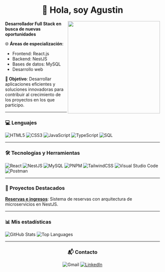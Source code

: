 <h1 align="center">👋 Hola, soy Agustin</h1>

<img align="right" src="https://media2.giphy.com/media/v1.Y2lkPTc5MGI3NjExY3E5aGVvcmk0MGpjbmJobWMxbWI5OGM0M3Fid2dkcDhmMXk5Ymx1diZlcD12MV9pbnRlcm5hbF9naWZfYnlfaWQmY3Q9Zw/qgQUggAC3Pfv687qPC/giphy.webp" width ="300px"/>

**Desarrollador Full Stack en busca de nuevas oportunidades**

🌐 **Áreas de especialización**:
- Frontend: React.js
- Backend: NestJS
- Bases de datos: MySQL
- Desarrollo web

**🚀 Objetivo**: Desarrollar aplicaciones eficientes y soluciones innovadoras para contribuir al crecimiento de los proyectos en los que participo.

---

### 💻 Lenguajes

![HTML5](https://img.shields.io/badge/html5-%23E34F26.svg?style=for-the-badge&logo=html5&logoColor=white)
![CSS3](https://img.shields.io/badge/css3-%231572B6.svg?style=for-the-badge&logo=css3&logoColor=white)
![JavaScript](https://img.shields.io/badge/-JavaScript-F7DF1E?logo=javascript&logoColor=black&style=for-the-badge)
![TypeScript](https://img.shields.io/badge/-TypeScript-007ACC?logo=typescript&logoColor=white&style=for-the-badge)
![SQL](https://img.shields.io/badge/-SQL-003B57?logo=postgresql&logoColor=white&style=for-the-badge)

---

### 🛠️ Tecnologías y Herramientas

![React](https://img.shields.io/badge/react-%2320232a.svg?style=for-the-badge&logo=react&logoColor=%2361DAFB)
![NestJS](https://img.shields.io/badge/-NestJS-E0234E?logo=nestjs&logoColor=white&style=for-the-badge)
![MySQL](https://img.shields.io/badge/-MySQL-4479A1?logo=mysql&logoColor=white&style=for-the-badge)
![PNPM](https://img.shields.io/badge/pnpm-%234a4a4a.svg?style=for-the-badge&logo=pnpm&logoColor=f69220)
![TailwindCSS](https://img.shields.io/badge/tailwindcss-%2338B2AC.svg?style=for-the-badge&logo=tailwind-css&logoColor=white)
![Visual Studio Code](https://img.shields.io/badge/Visual%20Studio%20Code-0078d7.svg?style=for-the-badge&logo=visual-studio-code&logoColor=white)
![Postman](https://img.shields.io/badge/Postman-FF6C37?style=for-the-badge&logo=postman&logoColor=white)

---

### 🌟 Proyectos Destacados

**<a href="https://github.com/Agus-IG/managment_system.git">Reservas e ingresos</a>**: Sistema de reservas con arquitectura de microservicios en NestJS.

---

### 📊 Mis estadísticas

![GitHub Stats](https://github-readme-stats.vercel.app/api?username=Agus-IG&show_icons=true&theme=radical)
![Top Languages](https://github-readme-stats.vercel.app/api/top-langs/?username=Agus-IG&layout=compact&theme=radical)

---
<div align="center">
<h3>📬 Contacto</h3>

![Gmail](https://img.shields.io/badge/agusig026@gmail.com-D14836?style=for-the-badge&logo=gmail&logoColor=white)
[![LinkedIn](https://img.shields.io/badge/Agustin_Gonzalez-%230077B5.svg?style=for-the-badge&logo=linkedin&logoColor=white&src=https://www.linkedin.com/in/agustin-gonzalez-34b63b253/)](https://www.linkedin.com/in/agustin-gonzalez-34b63b253/)
</div>

